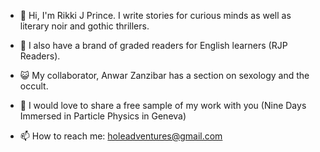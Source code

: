 - 👋 Hi, I'm Rikki J Prince. I write stories for curious minds as well as literary noir and gothic thrillers.
- 💎 I also have a brand of graded readers for English learners (RJP Readers).
- 😺 My collaborator, Anwar Zanzibar has a section on sexology and the occult.
- 🚀 I would love to share a free sample of my work with you (Nine Days Immersed in Particle Physics in Geneva)



- 📫 How to reach me: holeadventures@gmail.com
